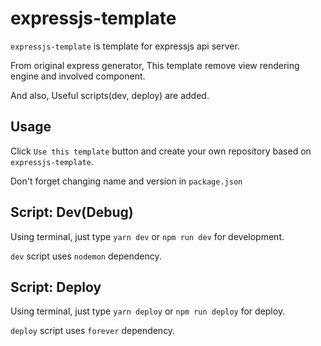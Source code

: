# expressjs-template
`expressjs-template` is template for expressjs api server.


From original express generator, This template remove view rendering engine and involved component.


And also, Useful scripts(dev, deploy) are added.


## Usage
Click `Use this template` button and create your own repository based on `expressjs-template`.


Don't forget changing name and version in `package.json`

## Script: Dev(Debug)
Using terminal, just type `yarn dev` or `npm run dev` for development.


`dev` script uses `nodemon` dependency.



## Script: Deploy
Using terminal, just type `yarn deploy` or `npm run deploy` for deploy.

`deploy` script uses `forever` dependency.
